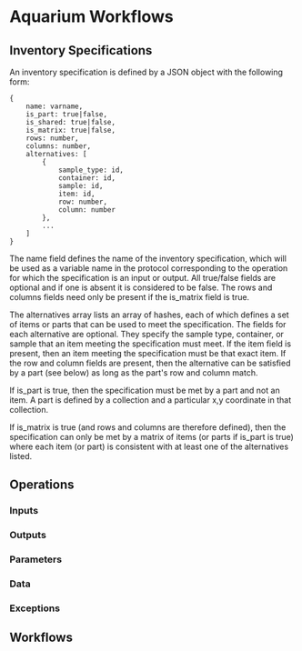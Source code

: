 # Aquarium Workflows

## Inventory Specifications

An inventory specification is defined by a JSON object with the following form:

	{
		name: varname,
		is_part: true|false,
		is_shared: true|false,
		is_matrix: true|false,
		rows: number,
		columns: number,
		alternatives: [
			{
				sample_type: id,
				container: id,
				sample: id,
				item: id,
				row: number,
				column: number
			},
			...
		] 
	}
	
The name field defines the name of the inventory specification, which will be used as a variable name in the protocol corresponding to the operation for which the specification is an input or output. All true/false fields are optional and if one is absent it is considered to be false. The rows and columns fields need only be present if the is_matrix field is true.

The alternatives array lists an array of hashes, each of which defines a set of items or parts that can be used to meet the specification. The fields for each alternative are optional. They specify the sample type, container, or sample that an item meeting the specification must meet. If the item field is present, then an item meeting the specification must be that exact item. If the row and column fields are present, then the alternative can be satisfied by a part (see below) as long as the part's row and column match.

If is_part is true, then the specification must be met by a part and not an item. A part is defined by a collection and a particular x,y coordinate in that collection.

If is_matrix is true (and rows and columns are therefore defined), then the specification can only be met by a matrix of items (or parts if is_part is true) where each item (or part) is consistent with at least one of the alternatives listed.

## Operations

### Inputs

### Outputs

### Parameters

### Data

### Exceptions

## Workflows